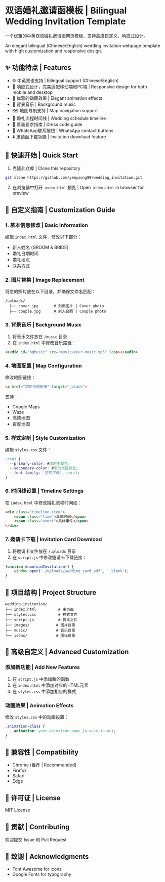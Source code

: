 # 双语婚礼邀请函模板 | Bilingual Wedding Invitation Template

一个优雅的中英双语婚礼邀请函网页模板，支持高度自定义，响应式设计。

An elegant bilingual (Chinese/English) wedding invitation webpage template with high customization and responsive design.

## ✨ 功能特点 | Features

- 🌐 中英双语支持 | Bilingual support (Chinese/English)
- 📱 响应式设计，完美适配移动端和PC端 | Responsive design for both mobile and desktop
- 🎨 优雅的动画效果 | Elegant animation effects
- 🎵 背景音乐 | Background music
- 🗺️ 地图导航支持 | Map navigation support
- 📅 婚礼流程时间线 | Wedding schedule timeline
- 👗 着装要求指南 | Dress code guide
- 💬 WhatsApp联系按钮 | WhatsApp contact buttons
- ⬇️ 邀请函下载功能 | Invitation download feature

## 🚀 快速开始 | Quick Start

1. 克隆此仓库 | Clone this repository
```bash
git clone https://github.com/yenyoong99/wedding_invitation.git
```

2. 在浏览器中打开 `index.html` 预览 | Open `index.html` in browser for preview

## 📝 自定义指南 | Customization Guide

### 1. 基本信息修改 | Basic Information
编辑 `index.html` 文件，修改以下部分：
- 新人姓名 (GROOM & BRIDE)
- 婚礼日期时间
- 婚礼地点
- 联系方式

### 2. 图片替换 | Image Replacement
将您的照片放在以下目录，并确保文件名匹配：
```
/uploads/
  ├── cover.jpg       # 封面图片 | Cover photo
  ├── couple.jpg      # 新人合照 | Couple photo
```

### 3. 背景音乐 | Background Music
1. 将音乐文件放在 `/music` 目录
2. 在 `index.html` 中修改音乐路径：
```html
<audio id="bgMusic" src="music/your-music.mp3" loop></audio>
```

### 4. 地图配置 | Map Configuration
修改地图链接：
```html
<a href="您的地图链接" target="_blank">
```
支持：
- Google Maps
- Waze
- 高德地图
- 百度地图

### 5. 样式定制 | Style Customization
编辑 `styles.css` 文件：
```css
:root {
  --primary-color: #您的主题色;
  --secondary-color: #您的次要颜色;
  --font-family: '您的字体', serif;
}
```

### 6. 时间线设置 | Timeline Settings
在 `index.html` 中修改婚礼流程时间线：
```html
<div class="timeline-item">
    <span class="time">具体时间</span>
    <span class="event">具体事件</span>
</div>
```

### 7. 邀请卡下载 | Invitation Card Download
1. 将邀请卡文件放在 `/uploads` 目录
2. 在 `script.js` 中修改邀请卡下载链接：
```js
function downloadInvitation() {
    window.open('./uploads/wedding_card.pdf', '_blank');
}
```

## 📂 项目结构 | Project Structure
```
wedding-invitation/
├── index.html          # 主页面
├── styles.css          # 样式文件
├── script.js           # 脚本文件
├── images/            # 图片目录
├── music/             # 音乐目录
└── icons/             # 图标目录
```

## 🔧 高级自定义 | Advanced Customization

### 添加新功能 | Add New Features
1. 在 `script.js` 中添加新的函数
2. 在 `index.html` 中添加对应的HTML元素
3. 在 `styles.css` 中添加相应的样式

### 动画效果 | Animation Effects
修改 `styles.css` 中的动画设置：
```css
.animation-class {
    animation: your-animation-name 1s ease-in-out;
}
```

## 📱 兼容性 | Compatibility
- Chrome (推荐 | Recommended)
- Firefox
- Safari
- Edge

## 📄 许可证 | License
MIT License

## 🤝 贡献 | Contributing
欢迎提交 Issue 和 Pull Request

## 🙏 致谢 | Acknowledgments
- Font Awesome for icons
- Google Fonts for typography
